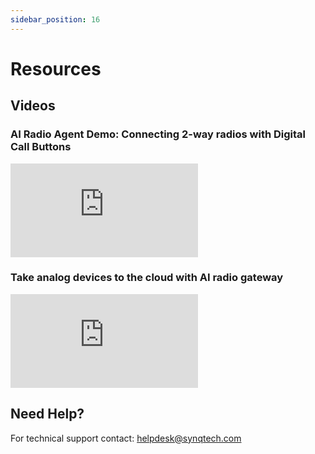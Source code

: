 ```yaml
---
sidebar_position: 16
---
```


# Resources 

## Videos

### AI Radio Agent Demo: Connecting 2-way radios with Digital Call Buttons
<iframe style={{aspectRatio: "16/9", width: "100%"}} src="https://www.youtube.com/embed/5l1CtW_dAXU" title="SYNQ Technology - AI Radio Agent Demo: Connecting 2-way radios with Digital Call Buttons" frameborder="0" allow="encrypted-media; picture-in-picture; web-share" referrerpolicy="strict-origin-when-cross-origin" allowfullscreen></iframe>

### Take analog devices to the cloud with AI radio gateway
<iframe style={{aspectRatio: "16/9", width: "100%"}} src="https://www.youtube.com/embed/68rsydfRkHA" title="SYNQ Technology - Take analog devices to the cloud with AI radio gateway" frameborder="0" allow="encrypted-media; picture-in-picture; web-share" referrerpolicy="strict-origin-when-cross-origin" allowfullscreen></iframe>

## Need Help? 
For technical support contact: helpdesk@synqtech.com 